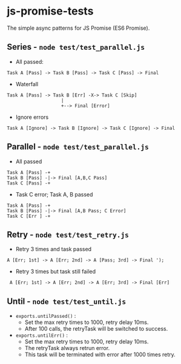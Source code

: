 # js-promise-tests

The simple async patterns for JS Promise (ES6 Promise).

## Series - `node test/test_parallel.js`
- All passed:
```
Task A [Pass] -> Task B [Pass] -> Task C [Pass] -> Final
```
- Waterfall
```
Task A [Pass] -> Task B [Err] -X-> Task C [Skip]
                    |                           
                    +--> Final [Error]          
```
- Ignore errors
```
Task A [Ignore] -> Task B [Ignore] -> Task C [Ignore] -> Final
```

## Parallel - `node test/test_parallel.js`
- All passed
```
Task A [Pass] -+                      
Task B [Pass] -|-> Final [A,B,C Pass] 
Task C [Pass] -+                      
```
- Task C error; Task A, B passed
```
Task A [Pass] -+                             
Task B [Pass] -|-> Final [A,B Pass; C Error] 
Task C [Err ] -+                             
```

## Retry - `node test/test_retry.js`
- Retry 3 times and task passed
```
A [Err; 1st] -> A [Err; 2nd] -> A [Pass; 3rd] -> Final ');
```

- Retry 3 times but task still failed
```
 A [Err; 1st] -> A [Err; 2nd] -> A [Err; 3rd] -> Final [Err]
```

## Until - `node test/test_until.js`
- `exports.untilPassed()` :    
  - Set the max retry times to 1000, retry delay 10ms.
  - After 100 calls, the retryTask will be switched to success. 
- `exports.untilErr()` :    
  - Set the max retry times to 1000, retry delay 10ms.
  - The retryTask always retrun error. 
  - This task will be terminated with error after 1000 times retry.

